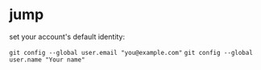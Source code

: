 # jump

set your account's default identity:

```git config --global user.email "you@example.com"``` 
```git config --global user.name "Your name"```
